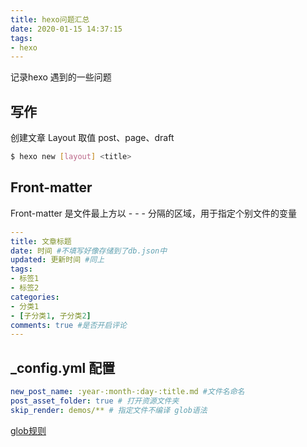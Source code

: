```yaml
---
title: hexo问题汇总
date: 2020-01-15 14:37:15
tags: 
- hexo
---
```


记录hexo 遇到的一些问题
## 写作

创建文章 
Layout 取值 post、page、draft
```bash
$ hexo new [layout] <title> 
```
## Front-matter
Front-matter 是文件最上方以 - - - 分隔的区域，用于指定个别文件的变量

```yml
---
title: 文章标题
date: 时间 #不填写好像存储到了db.json中
updated: 更新时间 #同上
tags: 
- 标签1
- 标签2
categories:
- 分类1
- [子分类1, 子分类2]
comments: true #是否开启评论
---
```

## _config.yml 配置

```yml
new_post_name: :year-:month-:day-:title.md #文件名命名
post_asset_folder: true # 打开资源文件夹
skip_render: demos/** # 指定文件不编译 glob语法
```

 [glob规则](https://github.com/isaacs/node-glob)



